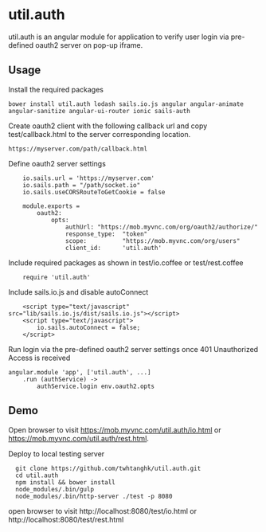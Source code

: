 # util.auth
util.auth is an angular module for application to verify user login via pre-defined oauth2 server on pop-up iframe. 

## Usage
Install the required packages
```
bower install util.auth lodash sails.io.js angular angular-animate angular-sanitize angular-ui-router ionic sails-auth
```

Create oauth2 client with the following callback url and copy test/callback.html to the server corresponding location. 
```
https://myserver.com/path/callback.html
```
  
Define oauth2 server settings 
```
	io.sails.url = 'https://myserver.com'
	io.sails.path = "/path/socket.io"
	io.sails.useCORSRouteToGetCookie = false
		
	module.exports = 
		oauth2:
			opts:
				authUrl: "https://mob.myvnc.com/org/oauth2/authorize/"
				response_type:	"token"
				scope:			"https://mob.myvnc.com/org/users"
				client_id:		'util.auth'
```

Include required packages as shown in test/io.coffee or test/rest.coffee
```
	require 'util.auth'
```

Include sails.io.js and disable autoConnect

```
	<script type="text/javascript" src="lib/sails.io.js/dist/sails.io.js"></script>
	<script type="text/javascript">
		io.sails.autoConnect = false;
	</script>
```

Run login via the pre-defined oauth2 server settings once 401 Unauthorized Access is received 
```
angular.module 'app', ['util.auth', ...]
	.run (authService) ->
		authService.login env.oauth2.opts
```

## Demo
Open browser to visit https://mob.myvnc.com/util.auth/io.html or https://mob.myvnc.com/util.auth/rest.html.

Deploy to local testing server
```
  git clone https://github.com/twhtanghk/util.auth.git
  cd util.auth
  npm install && bower install
  node_modules/.bin/gulp
  node_modules/.bin/http-server ./test -p 8080
```
open browser to visit http://localhost:8080/test/io.html or http://localhost:8080/test/rest.html